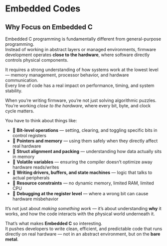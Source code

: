 # Embedded Codes
## Why Focus on Embedded C

Embedded C programming is fundamentally different from general-purpose programming.  
Instead of working in abstract layers or managed environments, firmware development operates **close to the hardware**, where software directly controls physical components.

It requires a strong understanding of how systems work at the lowest level — memory management, processor behavior, and hardware communication.  
Every line of code has a real impact on performance, timing, and system stability.  

When you’re writing firmware, you’re not just solving algorithmic puzzles. You’re working *close to the hardware*, where every bit, byte, and clock cycle matters.

You have to think about things like:

* 🔹 **Bit-level operations** — setting, clearing, and toggling specific bits in control registers  
* 🔹 **Pointers and memory** — using them safely when they directly affect real hardware  
* 🔹 **Struct alignment and packing** — understanding how data actually sits in memory  
* 🔹 **Volatile variables** — ensuring the compiler doesn’t optimize away hardware reads/writes  
* 🔹 **Writing drivers, buffers, and state machines** — logic that talks to actual peripherals  
* 🔹 **Resource constraints** — no dynamic memory, limited RAM, limited CPU  
* 🔹 **Debugging at the register level** — where a wrong bit can cause hardware misbehavior  

It’s not just about *making something work* — it’s about understanding **why** it works, and how the code interacts with the physical world underneath it.

That’s what makes **Embedded C** so interesting.  
It pushes developers to write clean, efficient, and predictable code that runs directly on real hardware — not in an abstract environment, but on the **bare metal**.

